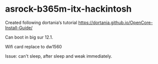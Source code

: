 # asrock-b365m-itx-hackintosh

 Created following dortania‘s tutorial https://dortania.github.io/OpenCore-Install-Guide/
 
 Can boot in big sur 12.1. 

 Wifi card replace to dw1560
 
 Issue: can't sleep, after sleep and weak immediately.
